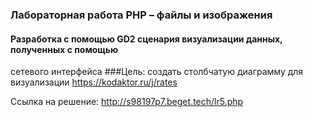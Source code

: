### Лабораторная работа PHP – файлы и изображения
#### Разработка с помощью GD2 сценария визуализации данных, полученных с помощью
сетевого интерфейса
###Цель: создать столбчатую диаграмму для визуализации https://kodaktor.ru/j/rates

Ссылка на решение: http://s98197p7.beget.tech/lr5.php
